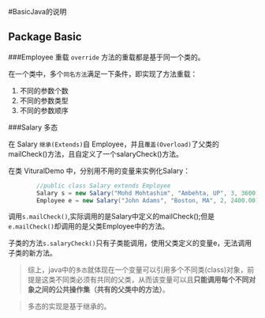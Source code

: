 #BasicJava的说明

## Package Basic 
###Employee 重载 `override`
方法的重载都是基于同一个类的。

在一个类中，多个`同名方法`满足一下条件，即实现了方法重载：
 1. 不同的参数个数
 2. 不同的参数类型
 3. 不同的参数顺序


###Salary 多态

在 Salary `继承(Extends)`自 Employee，并且`覆盖(Overload)`了父类的mailCheck()方法，且自定义了一个salaryCheck()方法。

在类 VituralDemo 中，分别用不用的变量来实例化Salary：
```java
		//public class Salary extends Employee
        Salary s = new Salary("Mohd Mohtashim", "Ambehta, UP", 3, 3600.00);
        Employee e = new Salary("John Adams", "Boston, MA", 2, 2400.00);
```

调用`s.mailCheck()`,实际调用的是Salary中定义的mailCheck();但是`e.mailCheck()`却调用的是父类Employee中的方法。

子类的方法`s.salaryCheck()`只有子类能调用，使用父类定义的变量e，无法调用子类的新方法。

>综上，java中的`多态`就体现在一个变量可以引用多个不同类(class)对象，前提是这类不同类必须有共同的父类，从而该变量可以且**只能调用每个不同对象之间的公共操作集（共有的父类中的方法）**。

>多态的实现是基于继承的。

